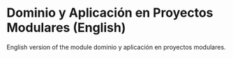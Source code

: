# Dominio y Aplicación en Proyectos Modulares (English)

English version of the module dominio y aplicación en proyectos modulares.